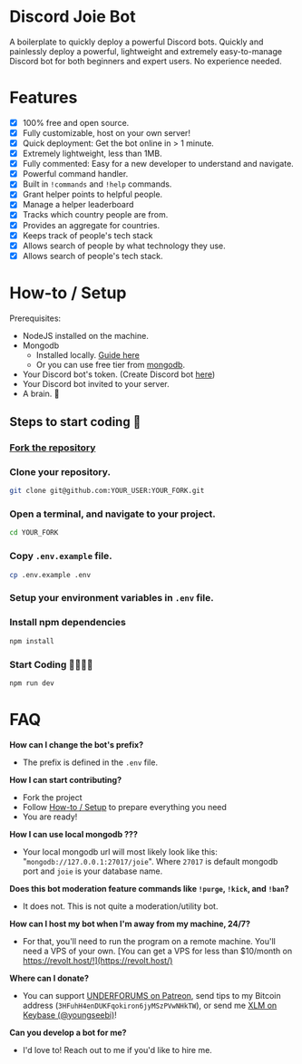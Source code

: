 # Discord Joie Bot 

A boilerplate to quickly deploy a powerful Discord bots. Quickly and painlessly deploy a powerful, lightweight and extremely easy-to-manage Discord bot for both beginners and expert users. No experience needed.

# Features

- [x] 100% free and open source.
- [x] Fully customizable, host on your own server!
- [x] Quick deployment: Get the bot online in > 1 minute.
- [x] Extremely lightweight, less than 1MB.
- [x] Fully commented: Easy for a new developer to understand and navigate.
- [x] Powerful command handler.
- [x] Built in `!commands` and `!help` commands.
- [x] Grant helper points to helpful people.
- [x] Manage a helper leaderboard
- [x] Tracks which country people are from.
- [x] Provides an aggregate for countries.
- [x] Keeps track of people's tech stack
- [x] Allows search of people by what technology they use.
- [x] Allows search of people's tech stack.

# How-to / Setup

Prerequisites:

- NodeJS installed on the machine.
- Mongodb
  - Installed locally. [Guide here](https://docs.mongodb.com/manual/installation/)
  - Or you can use free tier from [mongodb](https://www.mongodb.com/cloud).
- Your Discord bot's token. (Create Discord bot [here](https://discord.com/developers/applications))
- Your Discord bot invited to your server.
- A brain. 🧠

## Steps to start coding 🚀

### [Fork the repository](https://github.com/al5ina5/discord-joie-bot/fork)

### Clone your repository.

```bash
git clone git@github.com:YOUR_USER:YOUR_FORK.git
```

### Open a terminal, and navigate to your project.

```bash
cd YOUR_FORK
```

### Copy `.env.example` file.

```bash
cp .env.example .env
```

### Setup your environment variables in `.env` file.

### Install npm dependencies

```bash
npm install
```

### Start Coding 👨‍💻👩‍💻

```bash
npm run dev
```

# FAQ

**How can I change the bot's prefix?**

- The prefix is defined in the `.env` file.

**How I can start contributing?**

- Fork the project
- Follow [How-to / Setup](#how-to--setup) to prepare everything you need
- You are ready!

**How I can use local mongodb ???**

- Your local mongodb url will most likely look like this:
  "`mongodb://127.0.0.1:27017/joie`". Where `27017` is default mongodb port and `joie` is your database name.

**Does this bot moderation feature commands like `!purge`, `!kick`, and `!ban`?**

- It does not. This is not quite a moderation/utility bot.

**How can I host my bot when I'm away from my machine, 24/7?**

- For that, you'll need to run the program on a remote machine. You'll need a VPS of your own. [You can get a VPS for less than \$10/month on https://revolt.host/!](https://revolt.host/)

**Where can I donate?**

- You can support [UNDERFORUMS on Patreon](https://www.patreon.com/underforums), send tips to my Bitcoin address (`3HFuhH4enDUKFqokiron6jyMSzPVwNHkTW`), or send me [XLM on Keybase (@youngseebi)](https://keybase.io/youngseebi)!

**Can you develop a bot for me?**

- I'd love to! Reach out to me if you'd like to hire me.
